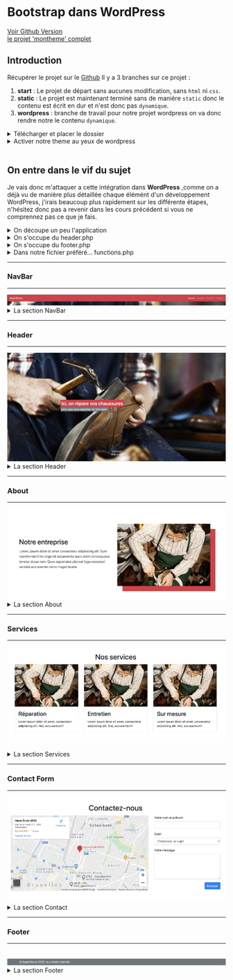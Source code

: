 # Bootstrap dans WordPress

[Voir Github Version](https://github.com/Poulycroc/lessons-isfsc/blob/master/courses/09__integration_cordonnier.md)<br>
[le projet 'montheme' complet](https://github.com/Poulycroc/lessons-isfsc/tree/master/wordpress/themecordonnier)

## Introduction

Récupérer le projet sur le [Github](https://github.com/gregholvoet/supershoes)
Il y a 3 branches sur ce projet :
1. **start** : Le projet de départ sans aucunes modification, sans `html` ni `css`.
2. **static** : Le projet est maintenant terminé sans de manière `static` donc le contenu est écrit en dur et n'est donc pas `dynamique`.
3. **wordpress** : branche de travail pour notre projet wordpress on va donc rendre notre le contenu `dynamique`.

<details>
<summary>Télécharger et placer le dossier</summary>

1. On va donc se rendre sur [le Github](https://github.com/gregholvoet/supershoes) et sélectionner la branche `static` :<br><img src=".screenshots/Screenshot 2022-11-29 at 11.55.35.png" alt="selcetionner la banche static">
2. Télécharger cette branche dans l'onglet **Code** > **Download Zip** :<br><img src=".screenshots/Screenshot 2022-11-29 at 12.06.13.png" alt="télécharger la branche static">
3. On va simplement placer le dossier télécharger dans notre **wordpress** > **wp-content** > **themes** et renommer le dossier en "supershoes" :<br><img src=".screenshots/Screenshot 2022-11-29 at 12.10.04.png" alt="placer le dossier dans themes">
</details>
<details>
<summary>Activer notre theme au yeux de wordpress</summary>

A la racine de notre nouveau projet on va ajouter `2 nouveaux fichiers` :
1. **functions.php** 
2. **style.css**

Et finalement modifier le **index.html** en **index.php**.

Dans notre fichier **style.css** on va simplement ajouter le nom de notre theme :
```css
/*
Theme Name: Super Shoes
*/
```

C'est parti il ne reste plus qu'a activer notre thème.<br><img src=".screenshots/Screenshot 2022-11-29 at 12.30.33.png" alt="activer notre nouveau theme">

</details>
<br>

## On entre dans le vif du sujet
Je vais donc m'attaquer a cette intégration dans **WordPress** ,comme on a déjà vu de manière plus détaillée chaque élémént d'un développement WordPress, j'irais beaucoup plus rapidement sur les différente étapes, n'hésitez donc pas a revenir dans les cours précédent si vous ne comprennez pas ce que je fais. 

<details>
<summary>On découpe un peu l'application</summary>

---
On va déjà commencer par séparer notre header et footer du corps de notre theme histoire d'avoir quelque chose de plus propre..
On créer donc 2 fichiers.
1. **header.php** qui va donc accueillir la partie `<head></head>` et `<header></header>` (dans la quel on a notre navigation)
2. **footer.php** qui va donc accueillir la partie `<footer></footer>`

Dans notre fichier `index.php` on récupère :
```html
<html lang="fr">
<head>
  <meta charset="UTF-8">
  <meta http-equiv="X-UA-Compatible" content="IE=edge">
  <meta name="viewport" content="width=device-width, initial-scale=1.0">
  <title>Exercice Landingpage</title>
  <link href="https://cdn.jsdelivr.net/npm/bootstrap@5.2.2/dist/css/bootstrap.min.css" rel="stylesheet" integrity="sha384-Zenh87qX5JnK2Jl0vWa8Ck2rdkQ2Bzep5IDxbcnCeuOxjzrPF/et3URy9Bv1WTRi" crossorigin="anonymous">
  <link rel="stylesheet" href="css/style.css">
</head>
<body>
  <header class="sticky-top">
    <nav class="navbar navbar-expand-lg navbar-dark bg-primary">
      <div class="container-fluid">
        <a class="navbar-brand" href="#">SuperShoes</a>
        <button class="navbar-toggler" type="button" data-bs-toggle="collapse" data-bs-target="#navbarSupportedContent" aria-controls="navbarSupportedContent" aria-expanded="false" aria-label="Toggle navigation">
          <span class="navbar-toggler-icon"></span>
        </button>
        <div class="collapse navbar-collapse" id="navbarSupportedContent">
          <ul class="navbar-nav me-auto mb-2 mb-lg-0">
            <li class="nav-item"><a class="nav-link active" aria-current="page" href="#">Accueil</a></li>
            <li class="nav-item"><a class="nav-link" href="#">À propos</a></li>
            <li class="nav-item"><a class="nav-link" href="#">Services</a></li>
            <li class="nav-item"><a class="nav-link" href="#">Contact</a></li>
          </ul>
        </div>
      </div>
    </nav>
  </header>
```
Qu'on placer dans le fichier `header.php`.
On va évidement penser a y mettre la function `get_header()` a la place de que l'on vient de retirer.
```php
<?php get_header(); ?>
```

Pour le footer pareil ! On récupère:
```html
  <script src="https://code.jquery.com/jquery-3.6.1.min.js" integrity="sha256-o88AwQnZB+VDvE9tvIXrMQaPlFFSUTR+nldQm1LuPXQ=" crossorigin="anonymous"></script>
  <script src="https://cdn.jsdelivr.net/npm/bootstrap@5.2.2/dist/js/bootstrap.bundle.min.js" integrity="sha384-OERcA2EqjJCMA+/3y+gxIOqMEjwtxJY7qPCqsdltbNJuaOe923+mo//f6V8Qbsw3" crossorigin="anonymous"></script>
  <script src="js/script.js"></script>
</body>
</html>
```
Ensuite on va le placer dans `footer.php` on oublie évidement pas non plus de remplacer ce code par la function `get_footer()`
```php
<?php get_footer(); ?>
```

je me retrouve donc avec ça:
  <details>
  <summary>index.php</summary>

  ---
  ```php
  <?php get_header(); ?>

    <main>
      <section class="hero" id="home">
        <header>
          <h1 class="visually-hidden">SuperShoes</h1>
          <p class="h1 text-white">
            <span class="bg-primary">Ici, on répare vos chaussures</span><br>
            <small class="bg-secondary">pour que vous repartiez du bon pied</small>
          </p>
          <a href="#about" class="please-scroll">Scrollez vers le bas</a>
        </header>
      </section>
      <section class="container section about" id="about">
        <div class="row align-items-center">
          <div class="col-md">
            <header>
              <h2 class="mb-3">Notre entreprise</h2>
            </header>
            <p class="lead">
              Lorem, ipsum dolor sit amet consectetur adipisicing elit. Sunt reprehenderit hic eligendi assumenda quos animi consequatur tenetur atque nam. Quos aspernatur placeat fuga excepturi veritatis eos eveniet nemo magni facere.
            </p>
          </div>
          <div class="col-md">
            <img class="img-fluid" src="images/about.jpg" alt="cordonnier au travail">
          </div>
        </div>
      </section>
      <section class="container section services" id="services">
        <header>
          <h2 class="text-center mb-3">Nos services</h2>
        </header>
        <div class="row">
          <div class="col-sm">
            <div class="card">
              <img src="images/cordonnier.jpg" class="card-img-top" alt="...">
              <div class="card-body">
                <h3 class="card-title h5">Réparation</h3>
                <p class="card-text">Lorem ipsum dolor sit amet, consectetur adipisicing elit. Nisi, accusantium?</p>
              </div>
            </div>
          </div>
          <div class="col-sm">
            <div class="card">
              <img src="images/cordonnier.jpg" class="card-img-top" alt="...">
              <div class="card-body">
                <h3 class="card-title h5">Entretien</h3>
                <p class="card-text">Lorem ipsum dolor sit amet, consectetur adipisicing elit. Nisi, accusantium?</p>
              </div>
            </div>
          </div>
          <div class="col-sm">
            <div class="card">
              <img src="images/cordonnier.jpg" class="card-img-top" alt="...">
              <div class="card-body">
                <h3 class="card-title h5">Sur mesure</h3>
                <p class="card-text">Lorem ipsum dolor sit amet, consectetur adipisicing elit. Nisi, accusantium?</p>
              </div>
            </div>
          </div>
        </div>
      </section>
      <div class="container section contact" id="contact">
        <header>
          <h2 class="text-center mb-3">Contactez-nous</h2>
        </header>
        <div class="row">
          <form action="#" class="col-md">
            <p class="form-group">
              <label for="name">Votre nom et prénom</label>
              <input name="name" id="name" type="text" class="form-control">
            </p>
            <p class="form-group">
              <label for="subject">Sujet</label>
              <select name="subject" id="subject" class="form-control">
                <option value="0">Choisissez un sujet</option>
                <option value="devis">Demande de devis</option>
                <option value="question">Question</option>
                <option value="other">Autres</option>
              </select>
            </p>
            <p class="form-group">
              <label for="message">Votre message</label>
              <textarea name="message" id="message" class="form-control" rows="5"></textarea>
            </p>
            <p class="text-right">
              <button class="btn btn-primary">Envoyer</button>
            </p>
          </form>
          <iframe src="https://www.google.com/maps/embed?pb=!1m18!1m12!1m3!1d10987.242951252556!2d4.37044401754503!3d50.85271187329156!2m3!1f0!2f0!3f0!3m2!1i1024!2i768!4f13.1!3m3!1m2!1s0x47c3c370c43d6195%3A0x94b0e4b9ad97de02!2sHaute%20%C3%89cole%20ISFSC!5e0!3m2!1sfr!2sbe!4v1602328508492!5m2!1sfr!2sbe" class="col-md-8 contact-map" style="border:0;" allowfullscreen="" aria-hidden="false" tabindex="0"></iframe>
        </div>
      </div>
    </main>

  <?php get_footer(); ?>
  ```
  ---
  </details>
  <details>
  <summary>header.php</summary>

  ---
  ```html
  <html lang="fr">
  <head>
    <meta charset="UTF-8">
    <meta http-equiv="X-UA-Compatible" content="IE=edge">
    <meta name="viewport" content="width=device-width, initial-scale=1.0">
    <title>Exercice Landingpage</title>
    <link href="https://cdn.jsdelivr.net/npm/bootstrap@5.2.2/dist/css/bootstrap.min.css" rel="stylesheet" integrity="sha384-Zenh87qX5JnK2Jl0vWa8Ck2rdkQ2Bzep5IDxbcnCeuOxjzrPF/et3URy9Bv1WTRi" crossorigin="anonymous">
    <link rel="stylesheet" href="css/style.css">
  </head>
  <body>
    <header class="sticky-top">
      <nav class="navbar navbar-expand-lg navbar-dark bg-primary">
        <div class="container-fluid">
          <a class="navbar-brand" href="#">SuperShoes</a>
          <button class="navbar-toggler" type="button" data-bs-toggle="collapse" data-bs-target="#navbarSupportedContent" aria-controls="navbarSupportedContent" aria-expanded="false" aria-label="Toggle navigation">
            <span class="navbar-toggler-icon"></span>
          </button>
          <div class="collapse navbar-collapse" id="navbarSupportedContent">
            <ul class="navbar-nav me-auto mb-2 mb-lg-0">
              <li class="nav-item"><a class="nav-link active" aria-current="page" href="#">Accueil</a></li>
              <li class="nav-item"><a class="nav-link" href="#">À propos</a></li>
              <li class="nav-item"><a class="nav-link" href="#">Services</a></li>
              <li class="nav-item"><a class="nav-link" href="#">Contact</a></li>
            </ul>
          </div>
        </div>
      </nav>
    </header>
  ```
  ---
  </details>
  <details>
  <summary>footer.php</summary>
  
  ---
  ```html
    <footer class="bg-secondary">
      <div class="container text-light py-2">
        &copy; SuperShoes 2022, tous droits résérvés
      </div>
    </footer>

    <script src="https://code.jquery.com/jquery-3.6.1.min.js" integrity="sha256-o88AwQnZB+VDvE9tvIXrMQaPlFFSUTR+nldQm1LuPXQ=" crossorigin="anonymous"></script>
    <script src="https://cdn.jsdelivr.net/npm/bootstrap@5.2.2/dist/js/bootstrap.bundle.min.js" integrity="sha384-OERcA2EqjJCMA+/3y+gxIOqMEjwtxJY7qPCqsdltbNJuaOe923+mo//f6V8Qbsw3" crossorigin="anonymous"></script>
    <script src="js/script.js"></script>
  </body>
  </html>
  ```
  ---
  </details>
  
  ---
</details>

<details>
<summary>On s'occupe du header.php</summary>

---
Comme vu dans le cours je vais avoir besoin d'ajouter pas mal de petit élément de functions propre a wordpress.

```php
<!DOCTYPE html>
<html <?php language_attributes(); ?>>
<head>
  <meta charset="UTF-8">
  <meta http-equiv="X-UA-Compatible" content="IE=edge">
  <meta name="viewport" content="width=device-width, initial-scale=1.0">
  <?php wp_head(); ?>
</head>
<body <?php body_class(); ?>>
  <?php wp_body_open(); ?>
  
  <header class="sticky-top">
    <nav class="navbar navbar-expand-lg navbar-dark bg-primary">
      <div class="container-fluid">
        <a class="navbar-brand" href="<?php echo home_url('/') ?>"><?php bloginfo('name'); ?></a>
        <button class="navbar-toggler" type="button" data-bs-toggle="collapse" data-bs-target="#navbarSupportedContent" aria-controls="navbarSupportedContent" aria-expanded="false" aria-label="Toggle navigation">
          <span class="navbar-toggler-icon"></span>
        </button>
        <div class="collapse navbar-collapse" id="navbarSupportedContent">
          <ul class="navbar-nav me-auto mb-2 mb-lg-0">
            <li class="nav-item"><a class="nav-link active" aria-current="page" href="#">Accueil</a></li>
            <li class="nav-item"><a class="nav-link" href="#">À propos</a></li>
            <li class="nav-item"><a class="nav-link" href="#">Services</a></li>
            <li class="nav-item"><a class="nav-link" href="#">Contact</a></li>
          </ul>
        </div>
      </div>
    </nav>
  </header>
```

1. Remplacer l'attribut `lang` de notre balise `<html>` pour le rendre dynamique.
2. On retire notre balise `<title></title>` puisqu'elle sera chargée dans `functions.php`.
3. On supprime les lignes `<link />` qui chargent le css de bootstrap et notre css custom.
4. On ajoute `<?php wp_head(); ?>` pour charger le header de wordpress.
5. On va customiser le lien `navbar-brand` avec `bloginfo()` et `home_url()`.
6. On ajoute `body_class()` au cas ou on aurait besoin dans notre design.
7. On ajoute finalement `wp_body_open()` pour prévenir wordpress qu'on ouvre le body a cet endroit.
---
</details>
<details>
<summary>On s'occupe du footer.php</summary>

---
Dans le footer ça ira un peu plus vite.

```php
  <footer class="bg-secondary">
    <div class="container text-light py-2">
      &copy; SuperShoes 2022, tous droits résérvés
    </div>
  </footer>

  <?php wp_footer(); ?>
</body>
</html>
```

1. Retirer toutes les lignes de `<scripts>` (on les ajoutera dans functions.php).
2. ajouter la function `wp_footer()`.
---
</details>
<details>
<summary>Dans notre fichier préféré... functions.php</summary>

---
Pour ce thème-ci, j'ai envie de charger mes style perso directement dans `functions.php` pour vous montrer comment ça marche.


```php
<?php

add_theme_support('title-tag'); // support de mon title tag
add_theme_support('post-thumbnails'); // support du thumbnail sur mes articles
add_theme_support('menus'); // support des menus WordPress

function wpbootstrap_styles_scripts() {
  wp_enqueue_style('bootstrap', 'https://cdn.jsdelivr.net/npm/bootstrap@5.2.2/dist/css/bootstrap.min.css');
  wp_enqueue_style('style',   () .'/css/style.css', ['bootstrap'], true);

  wp_enqueue_script('jquery');
  wp_enqueue_script('bootstrap-bundle', 'https://cdn.jsdelivr.net/npm/bootstrap@5.2.2/dist/js/bootstrap.bundle.min.js', false, '1.0.0', true);
  wp_enqueue_script('scripts', get_template_directory_uri().'/js/script.js', ['jquery'], '1.0.0', true);
}
add_action('wp_enqueue_scripts', 'wpbootstrap_styles_scripts');
```

1. J'ajoute mes `add_theme_support()`.
2. J'ajoute `wpbootstrap_styles_scripts()` dans le quel je charge `bootstrap` **css** et **bundle** .

Donc si jamais:
```php
wp_enqueue_style('style', get_template_directory_uri() .'/css/style.css', ['bootstrap'], true);
```
L'étape suivante consiste à charger mon style personnalisé en lui précisant qu'il a besoin de "bootstrap" avant d'être chargé, même chose pour nos script js perso, sauf que lui il a besoin de [jQuery](https://jquery.com/).
```php
wp_enqueue_script('scripts', get_template_directory_uri().'/js/script.js', ['jquery'], '1.0.0', true);
```

On peut aussi remarquer que pour `jQuery`, je n'ai pas eu besoin de préciser à wordpress où le trouver, c'est simplement parcequ'il embarque cette librairie directement avec lui, donc il l'a connait.

---
</details>

---
### NavBar
---
<img src=".screenshots/Screenshot 2022-11-28 at 10.08.28.png" alt="découpage maquette navbar">
<details>
<summary>La section NavBar</summary>

La seul chose à faire ici c'est de se rendre dans les réglages :<br><img src=".screenshots/Screenshot 2022-12-04 at 23.43.22.png" alt="changer le titre de l'app"><br>

Ensuite partout ou l'on retrouvera "SuperShoes" on aura juste a mettre :
```php
<?php echo bloginfo('name'); ?>
```
ce qui retrounera par défaut le titre de notre site
</details>

---
### Header
---
<img src=".screenshots/Screenshot 2022-11-28 at 10.08.46.png" alt="découpage maquette header">
<details>
<summary>La section Header</summary>

Pour le moment dans la section **header**, j'ai un html qui ressemble a ceci :
```html
<section class="hero" id="home">
  <header>
    <h1 class="visually-hidden">SuperShoes</h1>
    <p class="h1 text-white">
      <span class="bg-primary">Ici, on répare vos chaussures</span><br>
      <small class="bg-secondary">pour que vous repartiez du bon pied</small>
    </p>
    <a href="#about" class="please-scroll">Scrollez vers le bas</a>
  </header>
</section>
```

j'aimerais évidement pouvoir rendre le contenu dynamique... je vais avoir **4 sections distincte** 
1. `main-title` "Ici, on répare vos chaussures"
2. `under-title` "Pour que vous repartiez du bon pied"
3. `scroll-label` "Scrollez vers le bas"
4. `background-url` L'image en arrière plant.

(oui c'est moi qui ai inventé les termes) j'ai plusieur solutions pour le faire mais pour cette section de page si je vais opter pour la création `d'une page admin` dans mon `functions.php` (que j'aime tant), je vais ajouter une nouvelle **function** qui va utiliser la méthode [add_menu_page()](https://developer.wordpress.org/reference/functions/add_menu_page/) de wordpress .

Dans mon fichier `functions.php` j'ajoute: 
```php
function my_admin_menu() {
	add_menu_page(
		'Header hero', // nom de mon menu
		'Header hero', // nom affiché dans la sidebar de l'admin wordpress
		'manage_options', // la capacité requise pour que ce menu soit affiché à l'utilisateur.
		'sample-page', // le slug (donc l'url dans l'admin)
		'my_admin_page__header_hero__contents', // notre function qui va construire la page
		'dashicons-schedule', // l'icone dans la side bar
		3
	);
}
add_action( 'admin_menu', 'my_admin_menu' );

function my_admin_page__header_hero__contents() {
  echo '<h1>COUCOU</h1>';
}
```
Ce qui devrait me permettre d'afficher : <br><img src=".screenshots/Screenshot 2022-12-04 at 23.17.14.png" alt="admin menu page" /><br>

C'est cool évidement mais ça ne me permet pas encore de pouvoir entrer les donnée que je veux ni même de pouvoir les récuperer dans le html de mon thème.

La première chose que je vais devoir faire c'est donc créer un formulaire directement dans ma function `my_admin_page__header_hero__contents()`, voici le code complet pour ma page d'option du hero header :
```php
function my_admin_menu() {
	add_menu_page(
		'Header hero', // nom de mon menu
		'Header hero', // nom affiché dans la sidebar de l'admin wordpress
		'manage_options', // la capacité requise pour que ce menu soit affiché à l'utilisateur.
		'sample-page', // le slug (donc l'url dans l'admin)
		'my_admin_page__header_hero__contents', // notre function qui va construire la page
		'dashicons-schedule', // l'icone dans la side bar
		3
	);
}
add_action( 'admin_menu', 'my_admin_menu' );

function my_admin_page__header_hero__contents() {
  // ici je vérifie que que le contenu a bien été modifier 
  // si ce n'est pas le cas.. pas besoin d'enregistrer
  if( $_POST['updated'] === 'true' ){ 

    // si mon contenu a bien été enregistré je vérifie que mon fomulaire existe bien
    if( ! isset( $_POST['header-hero_form'] ) || ! wp_verify_nonce( $_POST['header-hero_form'], 'header-hero_update' ) ){ 
      // si ce n'est pas le cas je retourne une erreur  
    ?>
      <div class="error">
        <p>Sorry, your nonce was not correct. Please try again.</p>
      </div> <?php
      exit;
    } else {
      // si toute les vérifications se sont bien passée j'enregistre mes données

      // 
      // dans cette section je vais simplement récupérer les champs de mon formulaire 
      // "main-title", "under-title", "scroll-label", "background-url"
      // et demander a worpress de les traiter.. en suite j'enregistre ça dans une variable pour chaque champs
      // 
      $mainTitle = sanitize_text_field( $_POST['main-title'] ); 
      $underTitle = sanitize_text_field( $_POST['under-title'] );
      $scrollLabel = sanitize_text_field( $_POST['scroll-label'] );
      $backgroundUrl = sanitize_text_field( $_POST['background-url'] );
      //
      
      // 
      // dans cette section je récupère les variable que j'ai enregistré avant 
      // et je les stock dans une "option" wordpress option que je pourrais récupérer plus tard en fonction de mes besoin
      // avec "get_option" suivi du nom de mon options
      //
      // donc pour enregistrer l'option j'utilise "update_option" pour la récuperer j'utilise "get_option"
      // 
      update_option('header-hero_main-title', $mainTitle );
      update_option('header-hero_under-title', $underTitle );
      update_option('header-hero_scroll-label', $scrollLabel );
      update_option('header-hero_background-url', $backgroundUrl );
      //
    }
  } ?>
  <div class="wrap">
    <h2><?php
      // je récupère le titre de ma page admin dans mon cas "Header hero"
      // c'est la 2eme ligne de "add_menu_page()"
      echo get_admin_page_title();
    ?></h2>
    <form method="POST">
      <input type="hidden" name="updated" value="true" />
      <?php 
        // ici je j'ajoute mon "vérificateur" en utilisant la function "wp_nonce_field" qui permet de nomer mon formulaire
        // c'est grace a lui que je pourrais vérifier l'existance de mon formulaire d'ajout de données
        wp_nonce_field( 'header-hero_update', 'header-hero_form' ); 
      ?>
      <table class="form-table">
        <tbody>
          <tr>
            <th><label for="main-title">Main title</label></th>
            <td><input name="main-title" id="main-title" type="text" value="<?php echo get_option('header-hero_main-title'); ?>" class="regular-text" /></td>
          </tr>
          <tr>
            <th><label for="under-title">Under title</label></th>
            <td><input name="under-title" id="under-title" type="text" value="<?php echo get_option('header-hero_under-title'); ?>" class="regular-text" /></td>
          </tr>
          <tr>
            <th><label for="scroll-label">Scroll label</label></th>
            <td><input name="scroll-label" id="scroll-label" type="text" value="<?php echo get_option('header-hero_scroll-label'); ?>" class="regular-text" /></td>
          </tr>
          <tr>
            <th><label for="background-url">Background image url</label></th>
            <td><input name="background-url" id="background-url" type="text" value="<?php echo get_option('header-hero_background-url'); ?>" class="regular-text" /></td>
          </tr>
        </tbody>
      </table>
      <p class="submit">
        <?php
          // wordpress nous donne la possibilité de générer un bouton pour enregistrer les valeurs de notre formulaire
          submit_button(); 
        ?></p>
    </form>
  </div><?php 
}
```
ps: je sais c'est un code un peu avancé mais je vous encourage à tester de votre coté avec un peu moins de données, peut-être quelque chose de plus simple ?

ça devrait nous donner quelque chose comme ça dans notre administration :<br><img src=".screenshots/Screenshot 2022-12-04 at 23.39.56.png" alt="notre formulaire hero header terminé"><br>

Dans mon `html` maintenant il ne me reste plus qu'a changer les textes `static` par des donnée `dynamique`:
<details>
<summary>mon html d'avant:</summary>

```html
<section class="hero" id="home">
  <header>
    <h1 class="visually-hidden">SuperShoes</h1>
    <p class="h1 text-white">
      <span class="bg-primary">Ici, on répare vos chaussures</span><br>
      <small class="bg-secondary">pour que vous repartiez du bon pied</small>
    </p>
    <a href="#about" class="please-scroll">Scrollez vers le bas</a>
  </header>
</section>
```
</details>

Je vais donc utiliser la même `function` que j'ai utilisé dans mon `functions.php`, à savoir [get_option](https://developer.wordpress.org/reference/functions/get_option/) avec le nom du champs que je veux. Dans mon cas j'ai `4 champs` à récupérer ('`header-hero_background-url`', '`header-hero_main-title`', '`header-hero_under-title`', '`header-hero_scroll-label`').


Ce qui me donnera ça dans mon code :
```php
<section 
  class="hero" 
  id="home" 
  style="background-image: url(<?php echo get_template_directory_uri() .'/'. get_option('header-hero_background-url'); ?>);"
>
  <header>
    <h1 class="visually-hidden"><?php echo bloginfo('name'); ?></h1>
    <p class="h1 text-white">
      <span class="bg-primary"><?php echo get_option('header-hero_main-title'); ?></span><br>
      <small class="bg-secondary"><?php echo get_option('header-hero_under-title'); ?></small>
    </p>
    <a href="#about" class="please-scroll"><?php echo get_option('header-hero_scroll-label'); ?></a>
  </header>
</section>
```
ps: j'utilise `get_template_directory_uri` pour m'assurer que le lien de mon image démarre bien du bon endroit, c'est parfait je dois juste faire un petit changement dans le `css/style.css` pour retirer le style qui chargeait le l'image a l'origine:
```css
.hero {
  background-color: #000;
  /* background-image: url(../images/cordonnier.jpg); */
  background-repeat: no-repeat;
  background-position: center;
  background-size: cover;
  background-attachment: fixed;
}
```

</details>

---
### About
---
<img src=".screenshots/Screenshot 2022-11-28 at 10.08.53.png" alt="découpage maquette about">
<details>
<summary>La section About</summary>

Pour la section about je vais devoir plus tôt créer une "page" dans mon administration qui va me permettre de pouvoir gérer le **titre**, le **text** et **l'image**.

1. Dans mon administration je me rend dans l'onglet `pages`.
2. J'ajoute une page au nom de `About` (histoire de s'y retrouver).
3. J'ajoute mon contenu dans la page en question<br><img src=".screenshots/Screenshot 2022-12-03 at 16.04.48.png" alt="page about">
4. Je pense évidement a publier ma page sinon ça ne marche pas 

Dans notre code on va pouvoir utiliser la function [get_page_by_title()](https://developer.wordpress.org/reference/functions/get_page_by_title/).

Qui va me permettre d'aller chercher le contenu de la page en question (**content** et **thumbnail**).

<details>
<summary>Mon html avant:</summary>

```html
<section class="container section about" id="about">
  <div class="row align-items-center">
    <div class="col-md">
      <header>
        <h2 class="mb-3">Notre entreprise</h2>
      </header>
      <p class="lead">
        Lorem, ipsum dolor sit amet consectetur adipisicing elit. Sunt reprehenderit hic eligendi assumenda quos animi consequatur tenetur atque nam. Quos aspernatur placeat fuga excepturi veritatis eos eveniet nemo magni facere.
      </p>
    </div>
    <div class="col-md">
      <img class="img-fluid" src="images/about.jpg" alt="cordonnier au travail">
    </div>
  </div>
</section>
```
</details>

On se retrouve donc avec un code comme celui-ci :
```php
<section class="container section about" id="about">
  <div class="row align-items-center">
    <div class="col-md">
      <?php $aboutSection = get_page_by_title('about'); ?>
      <header>
        <h2 class="mb-3"><?php echo $aboutSection->post_title; ?></h2>
      </header>
      <p class="lead"><?php echo $aboutSection->post_content; ?></p>
    </div>
    <div class="col-md">
      <img class="img-fluid" src="<?php echo get_the_post_thumbnail_url($aboutSection->ID, 'medium'); ?>" alt="cordonnier au travail">
    </div>
  </div>
</section>
```

On se retrouve donc avec quelque chose comme ça :<br><img src=".screenshots/Screenshot 2022-12-03 at 16.36.22.png" alt="about section result">

</details>

---
### Services
---
<img src=".screenshots/Screenshot 2022-11-28 at 10.09.00.png" alt="découpage maquette services"><br>
<details>
<summary>La section Services</summary>

Pour le moment j'ai quelque chose comme ça :<br><img src=".screenshots/Screenshot 2022-11-29 at 14.00.29.png" alt="mes services sans les images"><br>
C''est évidement problématique pour plusieurs raisons.

1. Le contenu n'est pas modifiable à moins d'aller le faire dans notre fichier `index.php`
2. Les images manquent.

Ce que je propose ici, c'est de rendre tout ça dynamique avec WordPress. On va créer un "type d'article" que l'on va appeler `servcices`.

1. On va donc se rendre dans notre fichier `functions.php` et ajouter :
```php
function create_post_type() {	 // function dans la quel j'ajouterais tous mes type de contenu
	register_post_type('services'/* le nom de mon type de contenu */, [ // tableau avec mes options 
		'labels' => [ // ça sera le nom afficher dans mon menu word press avec la traduction
			'name' => __('Services'), // __() permet a wordpress que c'est contenu de traduction
			'singular_name' => __('Services')
		],
    'supports' => ['title', 'editor', 'thumbnail'], // on precise que notre post_type support title(un titre), editor(l'éditeur de contenu) et thumbnail(une photo a la une)
		'public' => true, // c'est un post_type publique
		'has_archive' => false, // en cas de suppression on peut retrouver notre post disparu
  	'rewrite' => ['slug' => 'services'], // j'applique une réécriture d'url "services" au lieu de "slug"
		'menu_icon' => 'dashicons-clipboard' // je lui précise une icon dans la bar d'outil de l'admin wordpress
	]);
}
add_action('init', 'create_post_type');
```
ça donne ça dans l'admin wordpress :<br>
<img src=".screenshots/Screenshot 2022-11-29 at 14.14.59.png" alt="post type services">

<details>
<summary>Notes</summary>

---
Je peux retrouver la liste d'icons pour les menu wordpress [ici](https://developer.wordpress.org/resource/dashicons/#clipboard)

---
</details>

On se rend maintenant dans `index.php` au niveau de nos services.
```html
<div class="row">
  <div class="col-sm">
    <div class="card">
      <img src="images/cordonnier.jpg" class="card-img-top" alt="...">
      <div class="card-body">
        <h3 class="card-title h5">Réparation</h3>
        <p class="card-text">Lorem ipsum dolor sit amet, consectetur adipisicing elit. Nisi, accusantium?</p>
      </div>
    </div>
  </div>
  <div class="col-sm">
    <div class="card">
      <img src="images/cordonnier.jpg" class="card-img-top" alt="...">
      <div class="card-body">
        <h3 class="card-title h5">Entretien</h3>
        <p class="card-text">Lorem ipsum dolor sit amet, consectetur adipisicing elit. Nisi, accusantium?</p>
      </div>
    </div>
  </div>
  <div class="col-sm">
    <div class="card">
      <img src="images/cordonnier.jpg" class="card-img-top" alt="...">
      <div class="card-body">
        <h3 class="card-title h5">Sur mesure</h3>
        <p class="card-text">Lorem ipsum dolor sit amet, consectetur adipisicing elit. Nisi, accusantium?</p>
      </div>
    </div>
  </div>
</div>
```
on remplace donc nos `3 services` par `1 seul` pour créer une boucle qui fera un appel wordpress
```html
<!-- si on a des Services on les affiches -->
  <div class="row">
    <!-- on récupère nos service et on boucle dessus -->
    <div class="col-sm">
      <div class="card">
        <!-- on va remplacer l'image --><img src="images/cordonnier.jpg" class="card-img-top" alt="...">
        <div class="card-body">
          <!-- on va remplacer le tittre --><h3 class="card-title h5">Réparation</h3>
          <!-- on va remplacer le text --><p class="card-text">Lorem ipsum dolor sit amet, consectetur adipisicing elit. Nisi, accusantium?</p>
        </div>
      </div>
    </div>
  </div>
<!-- sinon on dit qu'on travail sur une proposision bientot -->
  <h5>On a pas encore de services a vous proposer mais ça arrive !</h5>
<!-- on continue -->
```
je commence donc par ajouter mes fameux article dans l'administration de mon Wordpress comme je le ferais pour n'importe quel **articles** ici:<br><img src=".screenshots/Screenshot 2022-11-29 at 14.44.29.png" alt="créer mes articles"><br>

ensuite j'ajoute mon code php dans `index.php` comme indiqué au dessus:
```php
<?php
  $services = new WP_Query([ // je crée une variable $services
    'post_type' => 'services', // la je précise quel post_type je veux (dans mon cas "services")
    'post_status' => 'publish', // la je précise que je veux des posts qui sont publié
    'limit' => 3, // dans mon cas je n'en ai besoin que de trois
    'orderby' => 'date', // je les trie par date 
    'date' => true // je récupéère ma date
  ]);

  if ($services->have_posts()): // ici je vérifie que $services posède bien mes posts
?>
  <div class="row">
    <?php 
      while ($services->have_posts()): // la je lance ma boucle sur mes posts contenu dans services
      $services->the_post(); // la récupère mon post
    ?>
      <div class="col-sm">
        <div class="card">
          <img 
            src="<?php the_post_thumbnail_url(); ?>" // je vais chercher le lien de mon image
            class="card-img-top"
            alt="<?php the_title() ?> | service | <?php echo bloginfo('name'); ?>" // ici je crée un petit alt avec le titre du service et le nom du site
          >
          <div class="card-body">
            <h3 class="card-title h5"><?php the_title(); ?></h3> // j'intègre mon titre de service
            <p class="card-text"><?php the_content(); ?></p> // j'intègre mon contenu
          </div>
        </div>
      </div>
    <?php endwhile; ?>
  </div>
<?php else: ?>
  <h5>On a pas encore de services a vous proposer mais ça arrive !</h5>
<?php endif; ?>
```
niveau de mon template ça me donne ça:<br><img src=".screenshots/Screenshot 2022-11-29 at 14.54.02.png" alt="ce que donne la génération de mes service"><br>
niveau de mon `html` généré je me retrouve donc avec ce code la:
```html
<div class="row">
  <div class="col-sm">
    <div class="card">
      <img src="http://localhost:8888/test-wordpress/wp-content/uploads/2022/11/Screenshot-2022-11-28-at-11.43.01.png" class="card-img-top" alt="Sur mesure | service | monsite">
      <div class="card-body">
        <h3 class="card-title h5">Sur mesure</h3>
        <p class="card-text"></p><p>Jujubes oat cake cotton candy toffee pastry powder sweet fruitcake. Pudding caramels gummies marzipan gingerbread pudding carrot cake. Chocolate cake lemon drops apple pie oat cake wafer.</p>
        <p></p>
      </div>
    </div>
  </div>
  <div class="col-sm">
    <div class="card">
      <img src="http://localhost:8888/test-wordpress/wp-content/uploads/2022/11/Screenshot-2022-11-28-at-11.43.01.png" class="card-img-top" alt="Entretien | service | monsite">
      <div class="card-body">
        <h3 class="card-title h5">Entretien</h3>
        <p class="card-text"></p><p>Topping pudding wafer cookie jelly beans jelly-o gingerbread. Pie powder marzipan apple pie cake macaroon cheesecake. Soufflé brownie dessert jelly sweet roll. Marzipan gummies apple pie icing cheesecake chocolate cake apple pie.</p>
        <p></p>
      </div>
    </div>
  </div>
  <div class="col-sm">
    <div class="card">
      <img src="http://localhost:8888/test-wordpress/wp-content/uploads/2022/11/Screenshot-2022-11-28-at-11.43.01.png" class="card-img-top" alt="Réparation | service | monsite">
      <div class="card-body">
        <h3 class="card-title h5">Réparation</h3>
        <p class="card-text"></p><p>Cupcake chocolate pudding pastry gingerbread pastry candy. Chocolate bar jelly beans wafer biscuit wafer pudding sweet roll candy. Danish liquorice bonbon apple pie toffee chocolate.</p>
        <p></p>
      </div>
    </div>
  </div>
</div>
```

on pourra évidement proposer a notre client de lui faire un carousel [comme celui-ci](https://getbootstrap.com/docs/4.0/components/carousel/#with-captions) si il veut exposer plus de services a l'avenir

</details>

---
### Contact Form
---
<img src=".screenshots/Screenshot 2022-11-28 at 10.09.08.png" alt="découpage maquette contact">
<details>
<summary>La section Contact</summary>

Je vais maintenant m'attaquer au formulaire de contacte.
<details>
<summary>Le code de notre formulaire ressemble acutellement a ça :</summary>

```html
<div class="row">
  <form action="#" class="col-md">
    <p class="form-group">
      <label for="name">Votre nom et prénom</label>
      <input name="name" id="name" type="text" class="form-control">
    </p>
    <p class="form-group">
      <label for="subject">Sujet</label>
      <select name="subject" id="subject" class="form-control">
        <option value="0">Choisissez un sujet</option>
        <option value="devis">Demande de devis</option>
        <option value="question">Question</option>
        <option value="other">Autres</option>
      </select>
    </p>
    <p class="form-group">
      <label for="message">Votre message</label>
      <textarea name="message" id="message" class="form-control" rows="5"></textarea>
    </p>
    <p class="text-right">
      <button class="btn btn-primary">Envoyer</button>
    </p>
  </form>
  <iframe src="https://www.google.com/maps/embed?pb=!1m18!1m12!1m3!1d10987.242951252556!2d4.37044401754503!3d50.85271187329156!2m3!1f0!2f0!3f0!3m2!1i1024!2i768!4f13.1!3m3!1m2!1s0x47c3c370c43d6195%3A0x94b0e4b9ad97de02!2sHaute%20%C3%89cole%20ISFSC!5e0!3m2!1sfr!2sbe!4v1602328508492!5m2!1sfr!2sbe" class="col-md-8 contact-map" style="border:0;" allowfullscreen="" aria-hidden="false" tabindex="0"></iframe>
</div>
```
</details>
Pour cette partie on va utiliser ce qu'on appel un [short code](https://www.wpbeginner.com/wp-tutorials/how-to-add-a-shortcode-in-wordpress/) dans WordPress, ça va nous permettre de générer des petits ou grand bout de code depuis une chaine de caractère dans notre editeur d'article ou de page.

par example dans notre `functions.php`:
```php
function create_shortcode(){
    return "<h2>Hello world !</h2>";
}
add_shortcode('my_shortcode', 'create_shortcode');
```
On va pouvoir utiliser:
```html
[my_shortcode]
```
Dans notre éditeur d'article:<br><img src=".screenshots/Screenshot 2022-12-05 at 10.07.51.png" alt="notre premier shortcode"><br>

Ce qui va du coup écrire `<h2>Hello world !</h2>` dans notre content pour la page Contact, par exemple mais ça peut marcher pour tout un tas d'autre article ou type d'article.

Pour notre formulaire de contact je vais donc créer une page `Contact` dans mon administration, ce que j'aimerais faire ici c'est ajouter du `html` directement dans mon article.

1. Ajouter un block `html` avec l'option :<br><img src=".screenshots/Screenshot 2022-12-05 at 10.24.27.png" alt="ajouter un block html">
2. notre page `Contact` :<br><img src=".screenshots/Screenshot 2022-12-05 at 10.24.33.png" alt="notre page html">
3. Je vais ajouter `[contact-form]` dans le contact.


On récupère la balise `<script></script>` qui permet de générer la carte :
```html
<iframe src="https://www.google.com/maps/embed?pb=!1m18!1m12!1m3!1d10987.242951252556!2d4.37044401754503!3d50.85271187329156!2m3!1f0!2f0!3f0!3m2!1i1024!2i768!4f13.1!3m3!1m2!1s0x47c3c370c43d6195%3A0x94b0e4b9ad97de02!2sHaute%20%C3%89cole%20ISFSC!5e0!3m2!1sfr!2sbe!4v1602328508492!5m2!1sfr!2sbe" class="col-md-8 contact-map" style="border:0;" allowfullscreen="" aria-hidden="false" tabindex="0"></iframe>
```

Et je vais le copier dans le fomulaire je peux donc ajouter ça dans le formulaire de contact :

```html
[contact-form]

<iframe src="https://www.google.com/maps/embed?pb=!1m18!1m12!1m3!1d10987.242951252556!2d4.37044401754503!3d50.85271187329156!2m3!1f0!2f0!3f0!3m2!1i1024!2i768!4f13.1!3m3!1m2!1s0x47c3c370c43d6195%3A0x94b0e4b9ad97de02!2sHaute%20%C3%89cole%20ISFSC!5e0!3m2!1sfr!2sbe!4v1602328508492!5m2!1sfr!2sbe" class="col-md-8 contact-map" style="border:0;" allowfullscreen="" aria-hidden="false" tabindex="0"></iframe>
```
Je devrais avoir ça :<br><img src=".screenshots/Screenshot 2022-12-05 at 10.25.06.png" alt="contact form">

On va construire `[contact-form]` dans `index.php` à la place du formulaire et de la carte je vais ajouter le code php qui me permetra de récupérer le contenu de la page contact.
```php
<div class="row">
  <?php
    $contactPage = get_page_by_title( 'contact' ); // je récupère la page contact
    echo apply_filters('the_content', $contactPage->post_content); // j'affiche le contenu qui vient de la page contact
  ?>
</div>
``` 
Dans mon fichier `functions.php` je vais ajouter le code suivant :
```php
add_shortcode('contact-form', 'display_contact_form');
/**
 * Cette fonction affiche les messages de validation, le message de réussite, le conteneur des messages de 
 * validation et le formulaire de contact.
 */
function display_contact_form() {
	?>
  <div class="col-md">
    <!-- c'est la div dans la quel on va envoyer nos erreurs -->
    <div id="validation-messages-container"></div>

    <form id="contact-form" action="<?php echo esc_url( get_permalink() ); ?>" method="post">
      <input type="hidden" name="contact_form">

      <p class="form-group">
        <label for="name"><?php echo esc_html( 'Votre nom et prénom', 'supershoes-theme' ); ?></label>
        <input type="text" id="name" name="name" class="form-control">
      </p>

      <p class="form-group">
        <label for="subject"><?php echo esc_html( 'Subject', 'supershoes-theme' ); ?></label>
        <select name="subject" id="subject" class="form-control">
          <option value="0">Choisissez un sujet</option>
          <option value="devis">Demande de devis</option>
          <option value="question">Question</option>
          <option value="other">Autres</option>
        </select>
      </p>

      <p class="form-group">
        <label for="message"><?php echo esc_html( 'Message', 'supershoes-theme' ); ?></label>
        <textarea id="message" name="message" class="form-control"></textarea>
      </p>

      <button type="submit" class="btn btn-primary" id="contact-form-submit">
        <?php echo esc_attr( 'Submit', 'supershoes-theme' ); ?>
      </button>

    </form>
  </div>
	<?php
}
```

Je vais me retrouver avec quelque chose comme ceci :<br><img src=".screenshots/Screenshot 2022-12-05 at 14.13.48.png" alt="première vision de notre formulaire"><br>
C'est bien mais ça ne fonctionne pas encore, je ne reçois pas encore de mail et rien n'est la pour indiquer un envoi quelconque du mail à l'utilisateur.

Je vais donc devoir ajouter un peu de `php` pour ça :
```php
add_shortcode('contact-form', 'display_contact_form');
/**
 * Cette fonction affiche les messages de validation, le message de réussite, le conteneur des messages de 
 * validation et le formulaire de contact.
 */
function display_contact_form() {
  $validation_messages = [];
	$success_message = '';

	if (isset($_POST['contact_form']) && $_POST['contact_form'] === 'true') {

		// Assainir les données
    // wordpress utilise "sanitize_text_field" pour récupérer les données de formulaire
		$name = isset( $_POST['name'] ) ? sanitize_text_field( $_POST['name'] ) : '';
		$subject = isset( $_POST['subject'] ) ? sanitize_text_field( $_POST['subject'] ) : '';
		$message = isset( $_POST['message'] ) ? sanitize_textarea_field( $_POST['message'] ) : '';

		// on vérifie les datas c'est par example ici que l'on pourra vérrifier si l'utilisateur a entré un email correct
		if ( strlen( $name ) === 0 ) {
			$validation_messages[] = esc_html__('Entrez un nom valide.', 'supershoes-theme');
		}

		if ( strlen( $message ) === 0 ) {
			$validation_messages[] = esc_html__('Entre un messaage valide.', 'supershoes-theme');
		}

		// envoyer l'mail a l'administrateur wordpress si il n'y a pas d'erreur
		if ( empty( $validation_messages ) ) {
			$mail    = get_option( 'admin_email' );
			$adminSubject = 'New message from ' . $name;
			$message = $message . ' - The email address of the customer is: ' . $mail;

			wp_mail( $mail, $adminSubject, $message );
			$success_message = esc_html__( 'Your message has been successfully sent.', 'supershoes-theme' );
		}
	} 
  
  // on montre les erreur que l'utilisateur a pu faire
  if ( ! empty( $validation_messages ) ) {
    foreach ( $validation_messages as $validation_message ) {
      echo '<div class="alert alert-danger" role="alert">' . esc_html( $validation_message ) . '</div>';
    }
  }

  // on montre que tous c'est bien passé 
  if ( strlen( $success_message ) > 0) {
    echo '<div class="alert alert-success" role="alert">' . esc_html( $success_message ) . '</div>';
  }
	?>
    <div class="col-md">

      <!-- c'est la div dans la quel on va envoyer nos erreurs -->
      <div id="validation-messages-container"></div>

      <form id="contact-form" action="<?php echo esc_url( get_permalink() ); ?>" method="post">
        <input type="hidden" name="contact_form" value="true">

        <p class="form-group">
          <label for="name"><?php echo esc_html( 'Votre nom et prénom', 'supershoes-theme' ); ?></label>
          <input type="text" id="name" name="name" class="form-control">
        </p>

        <p class="form-group">
          <label for="subject"><?php echo esc_html( 'Subject', 'supershoes-theme' ); ?></label>
          <select name="subject" id="subject" class="form-control">
            <option value="0">Choisissez un sujet</option>
            <option value="devis">Demande de devis</option>
            <option value="question">Question</option>
            <option value="other">Autres</option>
          </select>
        </p>

        <p class="form-group">
          <label for="message"><?php echo esc_html( 'Message', 'supershoes-theme' ); ?></label>
          <textarea id="message" name="message" class="form-control"></textarea>
        </p>

        <button type="submit" class="btn btn-primary" id="contact-form-submit">
          <?php echo esc_attr( 'Submit', 'supershoes-theme' ); ?>
        </button>

      </form>
    </div>
	<?php
}
```

</details>

---
### Footer
---
<img src=".screenshots/Screenshot 2022-11-28 at 10.09.15.png" alt="découpage maquette footer">
<details>
<summary>La section Footer</summary>

Rien de particulier à faire ici, je pourrais évidement ajouter une option du même style pour le hero-header... à toi de voir ce que tu veux faire pour cette partie-ci
</details>
